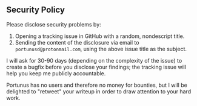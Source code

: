 ## Security Policy

Please disclose security problems by:

1. Opening a tracking issue in GitHub with a random, nondescript title.
1. Sending the content of the disclosure via email to
   `portunusd@protonmail.com`, using the above issue title as the subject.

I will ask for 30-90 days (depending on the complexity of the issue) to create a
bugfix before you disclose your findings; the tracking issue will help you keep
me publicly accountable.

Portunus has no users and therefore no money for bounties, but I will be
delighted to "retweet" your writeup in order to draw attention to your hard
work.
